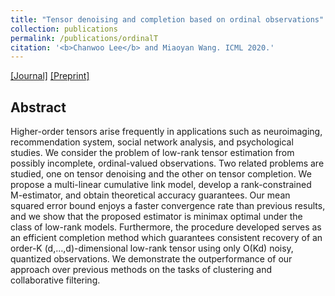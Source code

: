 ```yaml
---
title: "Tensor denoising and completion based on ordinal observations"
collection: publications
permalink: /publications/ordinalT
citation: '<b>Chanwoo Lee</b> and Miaoyan Wang. ICML 2020.'
---
```


[[Journal]](http://proceedings.mlr.press/v119/lee20i.html) [[Preprint]](https://arxiv.org/abs/2002.06524)

## Abstract
Higher-order tensors arise frequently in applications such as neuroimaging, recommendation system, social network analysis, and psychological studies. We consider the problem of low-rank tensor estimation from possibly incomplete, ordinal-valued observations. Two related problems are studied, one on tensor denoising and the other on tensor completion. We propose a multi-linear cumulative link model, develop a rank-constrained M-estimator, and obtain theoretical accuracy guarantees. Our mean squared error bound enjoys a faster convergence rate than previous results, and we show that the proposed estimator is minimax optimal under the class of low-rank models. Furthermore, the procedure developed serves as an efficient completion method which guarantees consistent recovery of an order-K (d,…,d)-dimensional low-rank tensor using only O(Kd) noisy, quantized observations. We demonstrate the outperformance of our approach over previous methods on the tasks of clustering and collaborative filtering.
